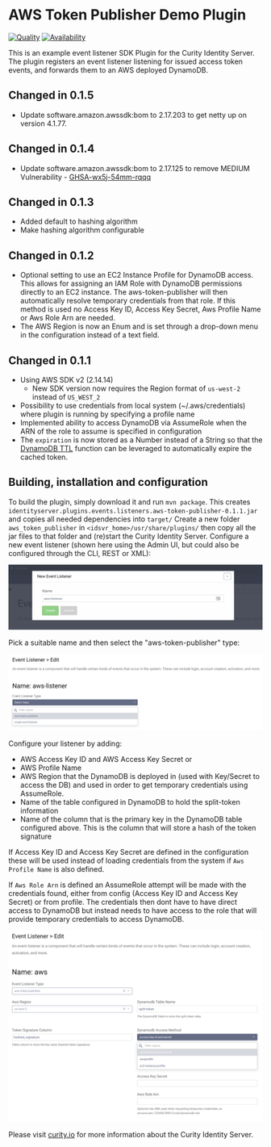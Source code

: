 # AWS Token Publisher Demo Plugin

[![Quality](https://img.shields.io/badge/quality-demo-red)](https://curity.io/resources/code-examples/status/)
[![Availability](https://img.shields.io/badge/availability-source-blue)](https://curity.io/resources/code-examples/status/)


This is an example event listener SDK Plugin for the Curity Identity Server. The plugin registers an event listener
listening for issued access token events, and forwards them to an AWS deployed DynamoDB.

## Changed in 0.1.5
- Update software.amazon.awssdk:bom to 2.17.203 to get netty up on version 4.1.77.

## Changed in 0.1.4
- Update software.amazon.awssdk:bom to 2.17.125 to remove MEDIUM Vulnerability - [GHSA-wx5j-54mm-rqqq](https://github.com/advisories/GHSA-wx5j-54mm-rqqq)

## Changed in 0.1.3
- Added default to hashing algorithm
- Make hashing algorithm configurable

## Changed in 0.1.2
- Optional setting to use an EC2 Instance Profile for DynamoDB access. This allows for assigning an IAM Role with DynamoDB permissions directly to an EC2 instance. The aws-token-publisher will then automatically resolve temporary credentials from that role. If this method is used no Access Key ID, Access Key Secret, Aws Profile Name or Aws Role Arn are needed.  
- The AWS Region is now an Enum and is set through a drop-down menu in the configuration instead of a text field.


## Changed in 0.1.1
- Using AWS SDK v2 (2.14.14)
    - New SDK version now requires the Region format of `us-west-2` instead of `US_WEST_2`
- Possibility to use credentials from local system (~/.aws/credentials) where plugin is running by specifying a profile name
- Implemented ability to access DynamoDB via AssumeRole when the ARN of the role to assume is specified in configuration
- The `expiration` is now stored as a Number instead of a String so that the [DynamoDB TTL](https://docs.aws.amazon.com/amazondynamodb/latest/developerguide/TTL.html) function can be leveraged to automatically expire the cached token. 

## Building, installation and configuration

To build the plugin, simply download it and run `mvn package`. This creates `identityserver.plugins.events.listeners.aws-token-publisher-0.1.1.jar` and copies all needed dependencies into `target/`
Create a new folder `aws_token_publisher` in `<idsvr_home>/usr/share/plugins/` then copy all the jar files to that folder
and (re)start the Curity Identity Server. Configure a new event listener (shown here using the Admin UI, but could also be configured through the CLI, REST or XML):

![Add new listener](docs/new-listener.png)

Pick a suitable name and then select the "aws-token-publisher" type:

![Select type](docs/select-type.png)

Configure your listener by adding:

- AWS Access Key ID and AWS Access Key Secret or
- AWS Profile Name 
- AWS Region that the DynamoDB is deployed in (used with Key/Secret to access the DB) and used in order to get temporary credentials using AssumeRole.
- Name of the table configured in DynamoDB to hold the split-token information
- Name of the column that is the primary key in the DynamoDB table configured above. This is the column that will store a hash of the token signature

If Access Key ID and Access Key Secret are defined in the configuration these will be used instead of loading credentials from the system if `Aws Profile Name` is also defined.

If `Aws Role Arn` is defined an AssumeRole attempt will be made with the credentials found, either from config (Access Key ID and Access Key Secret) or from profile. The credentials then dont have to have direct access to DynamoDB but instead needs to have access to the role that will provide temporary credentials to access DynamoDB.


![Configure the listener](docs/configure-listener.png)

Please visit [curity.io](https://curity.io/) for more information about the Curity Identity Server.
